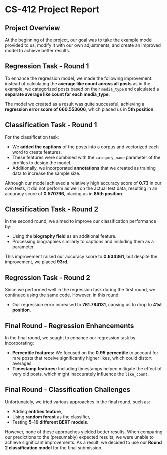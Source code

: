 # CS-412 Project Report

## Project Overview
At the beginning of the project, our goal was to take the example model provided to us, modify it with our own adjustments, and create an improved model to achieve better results.

## Regression Task - Round 1
To enhance the regression model, we made the following improvement: instead of calculating the **average like count across all posts** as in the example, we categorized posts based on their `media_type` and calculated a **separate average like count for each media_type**.

The model we created as a result was quite successful, achieving a **regression error score of 660.553606**, which placed us in **5th position**.

## Classification Task - Round 1
For the classification task:
- We **added the captions** of the posts into a corpus and vectorized each word to create features.
- These features were combined with the `category_name` parameter of the profiles to design the model.
- Additionally, we incorporated **annotations** that we created as training data to increase the sample size.

Although our model achieved a relatively high accuracy score of **0.73** in our own tests, it did not perform as well on the actual test data, resulting in an accuracy score of **0.570796**, placing us in **85th position**.

## Classification Task - Round 2
In the second round, we aimed to improve our classification performance by:
- Using the **biography field** as an additional feature.
- Processing biographies similarly to captions and including them as a parameter.

This improvement raised our accuracy score to **0.634361**, but despite the improvement, we placed **93rd**.

## Regression Task - Round 2
Since we performed well in the regression task during the first round, we continued using the same code. However, in this round:
- Our regression error increased to **761.794131**, causing us to drop to **41st position**.

## Final Round - Regression Enhancements
In the final round, we sought to enhance our regression task by incorporating:
- **Percentile features:** We focused on the **0.95 percentile** to account for rare posts that receive significantly higher likes, which could distort averages.
- **Timestamp features:** Including timestamps helped mitigate the effect of very old posts, which might inaccurately influence the `like_count`.

## Final Round - Classification Challenges
Unfortunately, we tried various approaches in the final round, such as:
- Adding **entities feature**,
- Using **random forest** as the classifier,
- Testing **5–10 different BERT models**.

However, none of these approaches yielded better results. When comparing our predictions to the (presumably) expected results, we were unable to achieve significant improvements. As a result, we decided to use our **Round 2 classification model** for the final submission.
